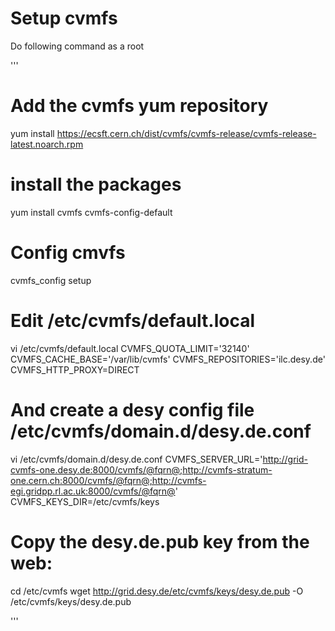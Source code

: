 # Setup cvmfs

Do following command as a root

'''
# Add the cvmfs yum repository
yum install https://ecsft.cern.ch/dist/cvmfs/cvmfs-release/cvmfs-release-latest.noarch.rpm

# install the packages
yum install cvmfs cvmfs-config-default

# Config cmvfs

cvmfs_config setup

# Edit /etc/cvmfs/default.local
vi /etc/cvmfs/default.local
CVMFS_QUOTA_LIMIT='32140'
CVMFS_CACHE_BASE='/var/lib/cvmfs'
CVMFS_REPOSITORIES='ilc.desy.de'
CVMFS_HTTP_PROXY=DIRECT



# And create a desy config file /etc/cvmfs/domain.d/desy.de.conf
vi /etc/cvmfs/domain.d/desy.de.conf
CVMFS_SERVER_URL='http://grid-cvmfs-one.desy.de:8000/cvmfs/@fqrn@;http://cvmfs-stratum-one.cern.ch:8000/cvmfs/@fqrn@;http://cvmfs-egi.gridpp.rl.ac.uk:8000/cvmfs/@fqrn@'
CVMFS_KEYS_DIR=/etc/cvmfs/keys 

# Copy the desy.de.pub key from the web:
cd /etc/cvmfs 
wget http://grid.desy.de/etc/cvmfs/keys/desy.de.pub -O /etc/cvmfs/keys/desy.de.pub

'''

